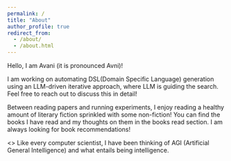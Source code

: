 ```yaml
---
permalink: /
title: "About"
author_profile: true
redirect_from: 
  - /about/
  - /about.html
---
```


Hello, I am Avani (it is pronounced Avni)!

I am working on automating DSL(Domain Specific Language) generation using an LLM-driven iterative approach, where LLM is guiding the search. Feel free to reach out to discuss this in detail!

Between reading papers and running experiments, I enjoy reading a healthy amount of literary fiction sprinkled with some non-fiction! You can find the books I have read and my thoughts on them in the books read section. I am always looking for book recommendations!

<> Like every computer scientist, I have been thinking of AGI (Artificial General Intelligence) and what entails being intelligence.








